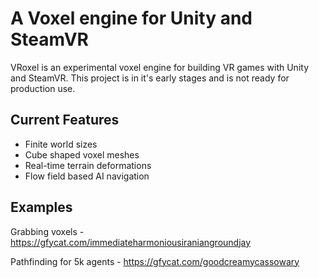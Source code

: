 # A Voxel engine for Unity and SteamVR

VRoxel is an experimental voxel engine for building VR games with Unity and SteamVR. 
This project is in it's early stages and is not ready for production use.

## Current Features

- Finite world sizes
- Cube shaped voxel meshes
- Real-time terrain deformations
- Flow field based AI navigation

## Examples

Grabbing voxels - https://gfycat.com/immediateharmoniousiraniangroundjay

Pathfinding for 5k agents - https://gfycat.com/goodcreamycassowary
